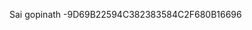 Sai gopinath -9D69B22594C382383584C2F680B16696

<!---
Sai0823/Sai0823 is a ✨ special ✨ repository because its `README.md` (this file) appears on your GitHub profile.
You can click the Preview link to take a look at your changes.
--->
